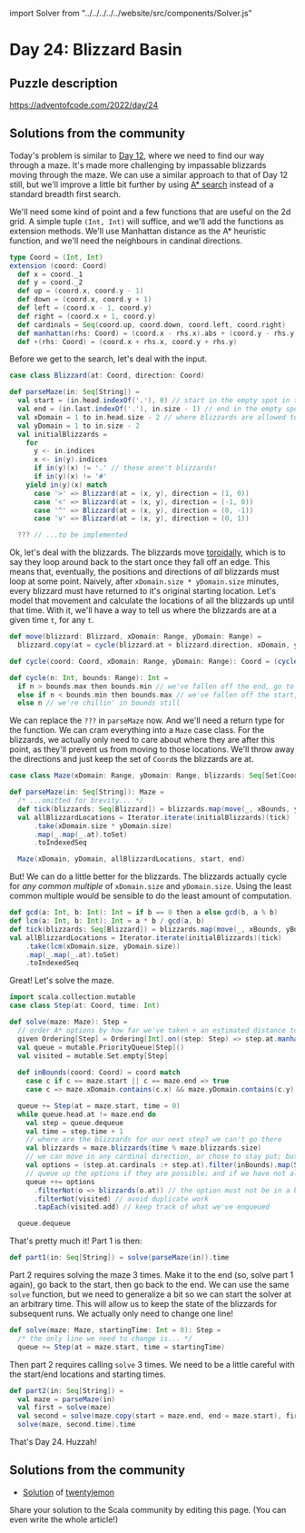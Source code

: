 import Solver from "../../../../../website/src/components/Solver.js"

# Day 24: Blizzard Basin

## Puzzle description

https://adventofcode.com/2022/day/24

## Solutions from the community

Today's problem is similar to [Day 12](https://scalacenter.github.io/scala-advent-of-code/2022/puzzles/day12), where we need to find our way through a maze. It's made more challenging by impassable blizzards moving through the maze. We can use a similar approach to that of Day 12 still, but we'll improve a little bit further by using [A* search](https://en.wikipedia.org/wiki/A*_search_algorithm) instead of a standard breadth first search.

We'll need some kind of point and a few functions that are useful on the 2d grid. A simple tuple `(Int, Int)` will suffice, and we'll add the functions as extension methods. We'll use Manhattan distance as the A* heuristic function, and we'll need the neighbours in candinal directions.
```scala
type Coord = (Int, Int)
extension (coord: Coord)
  def x = coord._1
  def y = coord._2
  def up = (coord.x, coord.y - 1)
  def down = (coord.x, coord.y + 1)
  def left = (coord.x - 1, coord.y)
  def right = (coord.x + 1, coord.y)
  def cardinals = Seq(coord.up, coord.down, coord.left, coord.right)
  def manhattan(rhs: Coord) = (coord.x - rhs.x).abs + (coord.y - rhs.y).abs
  def +(rhs: Coord) = (coord.x + rhs.x, coord.y + rhs.y)
```

Before we get to the search, let's deal with the input.
```scala
case class Blizzard(at: Coord, direction: Coord)

def parseMaze(in: Seq[String]) =
  val start = (in.head.indexOf('.'), 0) // start in the empty spot in the top row
  val end = (in.last.indexOf('.'), in.size - 1) // end in the empty spot in the bottom row
  val xDomain = 1 to in.head.size - 2 // where blizzards are allowed to go
  val yDomain = 1 to in.size - 2
  val initialBlizzards =
    for
      y <- in.indices
      x <- in(y).indices
      if in(y)(x) != '.' // these aren't blizzards!
      if in(y)(x) != '#'
    yield in(y)(x) match
      case '>' => Blizzard(at = (x, y), direction = (1, 0))
      case '<' => Blizzard(at = (x, y), direction = (-1, 0))
      case '^' => Blizzard(at = (x, y), direction = (0, -1))
      case 'v' => Blizzard(at = (x, y), direction = (0, 1))

  ??? // ...to be implemented
```

Ok, let's deal with the blizzards. The blizzards move [toroidally](https://en.wikipedia.org/wiki/Toroid), which is to say they loop around back to the start once they fall off an edge. This means that, eventually, the positions and directions of _all_ blizzards must loop at some point. Naively, after `xDomain.size * yDomain.size` minutes, every blizzard must have returned to it's original starting location. Let's model that movement and calculate the locations of all the blizzards up until that time. With it, we'll have a way to tell us where the blizzards are at a given time `t`, for any `t`.

```scala
def move(blizzard: Blizzard, xDomain: Range, yDomain: Range) =
  blizzard.copy(at = cycle(blizzard.at + blizzard.direction, xDomain, yDomain))

def cycle(coord: Coord, xDomain: Range, yDomain: Range): Coord = (cycle(coord.x, xDomain), cycle(coord.y, yDomain))

def cycle(n: Int, bounds: Range): Int =
  if n > bounds.max then bounds.min // we've fallen off the end, go to start
  else if n < bounds.min then bounds.max // we've fallen off the start, go to the end
  else n // we're chillin' in bounds still
```

We can replace the `???` in `parseMaze` now. And we'll need a return type for the function. We can cram everything into a `Maze` case class. For the blizzards, we actually only need to care about where they are after this point, as they'll prevent us from moving to those locations. We'll throw away the directions and just keep the set of `Coord`s the blizzards are at.
```scala
case class Maze(xDomain: Range, yDomain: Range, blizzards: Seq[Set[Coord]], start: Coord, end: Coord)

def parseMaze(in: Seq[String]): Maze =
  /* ...omitted for brevity... */
  def tick(blizzards: Seq[Blizzard]) = blizzards.map(move(_, xBounds, yBounds))
  val allBlizzardLocations = Iterator.iterate(initialBlizzards)(tick)
      .take(xDomain.size * yDomain.size)
      .map(_.map(_.at).toSet)
      .toIndexedSeq

  Maze(xDomain, yDomain, allBlizzardLocations, start, end)
```

But! We can do a little better for the blizzards. The blizzards actually cycle for _any common multiple_ of `xDomain.size` and `yDomain.size`. Using the least common multiple would be sensible to do the least amount of computation.

```scala
def gcd(a: Int, b: Int): Int = if b == 0 then a else gcd(b, a % b)
def lcm(a: Int, b: Int): Int = a * b / gcd(a, b)
def tick(blizzards: Seq[Blizzard]) = blizzards.map(move(_, xBounds, yBounds))
val allBlizzardLocations = Iterator.iterate(initialBlizzards)(tick)
    .take(lcm(xDomain.size, yDomain.size))
    .map(_.map(_.at).toSet)
    .toIndexedSeq
```

Great! Let's solve the maze.

```scala
import scala.collection.mutable
case class Step(at: Coord, time: Int)

def solve(maze: Maze): Step =
  // order A* options by how far we've taken + an estimated distance to the end
  given Ordering[Step] = Ordering[Int].on((step: Step) => step.at.manhattan(maze.end) + step.time).reverse
  val queue = mutable.PriorityQueue[Step]()
  val visited = mutable.Set.empty[Step]
  
  def inBounds(coord: Coord) = coord match
    case c if c == maze.start || c == maze.end => true
    case c => maze.xDomain.contains(c.x) && maze.yDomain.contains(c.y)

  queue += Step(at = maze.start, time = 0)
  while queue.head.at != maze.end do
    val step = queue.dequeue
    val time = step.time + 1
    // where are the blizzards for our next step? we can't go there
    val blizzards = maze.blizzards(time % maze.blizzards.size)
    // we can move in any cardinal direction, or chose to stay put; but it needs to be in the maze
    val options = (step.at.cardinals :+ step.at).filter(inBounds).map(Step(_, time))
    // queue up the options if they are possible; and if we have not already queued them
    queue ++= options
      .filterNot(o => blizzards(o.at)) // the option must not be in a blizzard
      .filterNot(visited) // avoid duplicate work
      .tapEach(visited.add) // keep track of what we've enqueued

  queue.dequeue
```

That's pretty much it! Part 1 is then:

```scala
def part1(in: Seq[String]) = solve(parseMaze(in)).time
```

Part 2 requires solving the maze 3 times. Make it to the end (so, solve part 1 again), go back to the start, then go back to the end. We can use the same `solve` function, but we need to generalize a bit so we can start the solver at an arbitrary time. This will allow us to keep the state of the blizzards for subsequent runs. We actually only need to change one line!

```scala
def solve(maze: Maze, startingTime: Int = 0): Step =
  /* the only line we need to change is... */
  queue += Step(at = maze.start, time = startingTime)
```

Then part 2 requires calling `solve` 3 times. We need to be a little careful with the start/end locations and starting times.

```scala
def part2(in: Seq[String]) =
  val maze = parseMaze(in)
  val first = solve(maze)
  val second = solve(maze.copy(start = maze.end, end = maze.start), first.time)
  solve(maze, second.time).time
```

That's Day 24. Huzzah!

## Solutions from the community
- [Solution](https://github.com/twentylemon/advent-of-code/blob/main/src/test/scala/org/lemon/advent/year2022/Day24Test.scala) of [twentylemon](https://github.com/twentylemon)


Share your solution to the Scala community by editing this page. (You can even write the whole article!)

